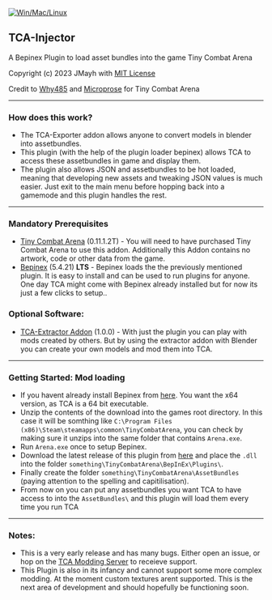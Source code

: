 [![Win/Mac/Linux](https://img.shields.io/badge/platform-windows%20%7C%20macos%20%7C%20linux-informational)]()
## TCA-Injector
A Bepinex Plugin to load asset bundles into the game Tiny Combat Arena

Copyright (c) 2023 JMayh with [MIT License](https://github.com/DuckMallard/TCA-Injector/blob/master/LICENSE.txt)

Credit to [Why485](https://twitter.com/Why485) and [Microprose](https://www.microprose.com/games/tiny-combat-arena/) for Tiny Combat Arena
___
### How does this work?
- The TCA-Exporter addon allows anyone to convert models in blender into assetbundles.
- This plugin (with the help of the plugin loader bepinex) allows TCA to access these assetbundles in game and display them.
- The plugin also allows JSON and assetbundles to be hot loaded, meaning that developing new assets and tweaking JSON values is much easier. Just exit to the main menu before hopping back into a gamemode and this plugin handles the rest.
___
### Mandatory Prerequisites
- [Tiny Combat Arena](https://store.steampowered.com/app/1347550/Tiny_Combat_Arena/) (0.11.1.2T) - You will need to have purchased Tiny Combat Arena to use this addon. Additionally this Addon contains no artwork, code or other data from the game.
- [Bepinex](https://github.com/BepInEx/BepInEx/releases) (5.4.21) **LTS** - Bepinex loads the the previously mentioned plugin. It is easy to install and can be used to run plugins for anyone. One day TCA might come with Bepinex already installed but for now its just a few clicks to setup..
### Optional Software:
- [TCA-Extractor Addon](https://github.com/DuckMallard/TCA-Extractor) (1.0.0) - With just the plugin you can play with mods created by others. But by using the extractor addon with Blender you can create your own models and mod them into TCA.
___
### Getting Started: Mod loading
- If you havent already install Bepinex from [here](https://github.com/BepInEx/BepInEx/releases). You want the x64 version, as TCA is a 64 bit executable.
- Unzip the contents of the download into the games root directory. In this case it will be somthing like `C:\Program Files (x86)\Steam\steamapps\common\TinyCombatArena`, you can check by making sure it unzips into the same folder that contains `Arena.exe`.
- Run `Arena.exe` once to setup Bepinex.
- Download the latest release of this plugin from [here](https://github.com/DuckMallard/TCA-Injector/releases/Latest) and place the `.dll` into the folder `something\TinyCombatArena\BepInEx\Plugins\`.
- Finally create the folder `something\TinyCombatArena\AssetBundles` (paying attention to the spelling and capitilisation). 
- From now on you can put any assetbundles you want TCA to have access to into the `AssetBundles\` and this plugin will load them every time you run TCA
___
### Notes:
- This is a very early release and has many bugs. Either open an issue, or hop on the [TCA Modding Server](https://discord.gg/D5ScNgcTJh) to receieve support.
- This Plugin is also in its infancy and cannot support some more complex modding. At the moment custom textures arent supported. This is the next area of development and should hopefully be functioning soon.